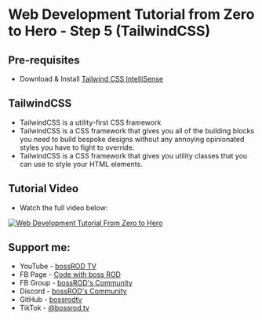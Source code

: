 # Web Development Tutorial from Zero to Hero - Step 5 (TailwindCSS)

## Pre-requisites
- Download & Install [Tailwind CSS IntelliSense](https://marketplace.visualstudio.com/items?itemName=bradlc.vscode-tailwindcss)

## TailwindCSS
- TailwindCSS is a utility-first CSS framework
- TailwindCSS is a CSS framework that gives you all of the building blocks you need to build bespoke designs without any annoying opinionated styles you have to fight to override.
- TailwindCSS is a CSS framework that gives you utility classes that you can use to style your HTML elements.

## Tutorial Video

- Watch the full video below:

[![Web Development Tutorial From Zero to Hero](https://img.youtube.com/vi/9wWnPr1IzCY/0.jpg)](https://www.youtube.com/watch?v=9wWnPr1IzCY)

## Support me:

- YouTube - [bossROD TV](https://www.youtube.com/bossrodtv)
- FB Page - [Code with boss ROD](https://www.facebook.com/codewithbossrod)
- FB Group - [bossROD's Community](https://www.facebook.com/groups/bossrodscommunity)
- Discord - [bossROD's Community](https://discord.gg/kvZQQzBFhD)
- GitHub - [bossrodtv](https://www.github.com/bossrodtv)
- TikTok - [@bossrod.tv](https://www.tiktok.com/@bossrod.tv)